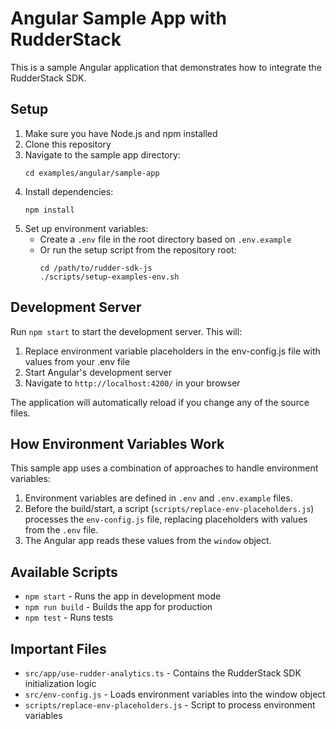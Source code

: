 # Angular Sample App with RudderStack

This is a sample Angular application that demonstrates how to integrate the RudderStack SDK.

## Setup

1. Make sure you have Node.js and npm installed
2. Clone this repository
3. Navigate to the sample app directory:
   ```
   cd examples/angular/sample-app
   ```
4. Install dependencies:
   ```
   npm install
   ```
5. Set up environment variables:
   - Create a `.env` file in the root directory based on `.env.example`
   - Or run the setup script from the repository root:
     ```
     cd /path/to/rudder-sdk-js
     ./scripts/setup-examples-env.sh
     ```

## Development Server

Run `npm start` to start the development server. This will:
1. Replace environment variable placeholders in the env-config.js file with values from your .env file
2. Start Angular's development server
3. Navigate to `http://localhost:4200/` in your browser

The application will automatically reload if you change any of the source files.

## How Environment Variables Work

This sample app uses a combination of approaches to handle environment variables:

1. Environment variables are defined in `.env` and `.env.example` files.
2. Before the build/start, a script (`scripts/replace-env-placeholders.js`) processes the `env-config.js` file, replacing placeholders with values from the `.env` file.
3. The Angular app reads these values from the `window` object.

## Available Scripts

- `npm start` - Runs the app in development mode
- `npm run build` - Builds the app for production
- `npm test` - Runs tests

## Important Files

- `src/app/use-rudder-analytics.ts` - Contains the RudderStack SDK initialization logic
- `src/env-config.js` - Loads environment variables into the window object
- `scripts/replace-env-placeholders.js` - Script to process environment variables
